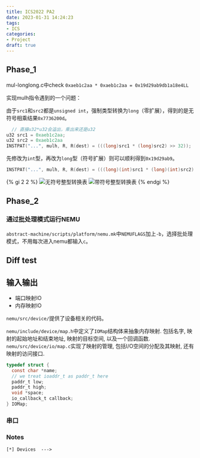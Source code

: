 ```yaml
---
title: ICS2022 PA2
date: 2023-01-31 14:24:23
tags:
- ICS
categories:
- Project
draft: true
---
```


## Phase_1

mul-longlong.c中check `0xaeb1c2aa * 0xaeb1c2aa = 0x19d29ab9db1a18e4LL`

实现mulh指令遇到的一个问题：

由于`src1`和`src2`都是`unsigned int`，强制类型转换为`long`（零扩展），得到的是无符号相乘结果`0x7736200d`。

```c
  // 直接u32*u32会溢出，乘出来还是u32
u32 src1 = 0xaeb1c2aa;
u32 src2 = 0xaeb1c2aa
INSTPAT("...", mulh, R, R(dest) = (((long)src1 * (long)src2) >> 32));
```

先修改为`int`型，再改为`long`型（符号扩展）则可以顺利得到`0x19d29ab9`。

```c
INSTPAT("...", mulh, R, R(dest) = (((long)(int)src1 * (long)(int)src2) >> 32));

```
{% gi 2 2 %}
![无符号整型转换表](https://xyc-1316422823.cos.ap-shanghai.myqcloud.com/RISC-V%E4%B8%AD%E6%96%87%E6%89%8B%E5%86%8C/20230201173605.png)
![带符号整型转换表](https://xyc-1316422823.cos.ap-shanghai.myqcloud.com/RISC-V%E4%B8%AD%E6%96%87%E6%89%8B%E5%86%8C/20230201173534.png)
{% endgi %}

## Phase_2

### 通过批处理模式运行NEMU

`abstract-machine/scripts/platform/nemu.mk`中`NEMUFLAGS`加上`-b`，选择批处理模式，不用每次进入nemu都输入`c`。

## Diff test

## 输入输出

- 端口映射IO
- 内存映射IO

`nemu/src/device/`提供了设备相关的代码。

`nemu/include/device/map.h`中定义了`IOMap`结构体来抽象内存映射. 包括名字, 映射的起始地址和结束地址, 映射的目标空间, 以及一个回调函数.  
`nemu/src/device/io/map.c`实现了映射的管理, 包括I/O空间的分配及其映射, 还有映射的访问接口.

```c
typedef struct {
  const char *name;
  // we treat ioaddr_t as paddr_t here
  paddr_t low;
  paddr_t high;
  void *space;
  io_callback_t callback;
} IOMap;
```

### 串口


### Notes

`[*] Devices  --->`
